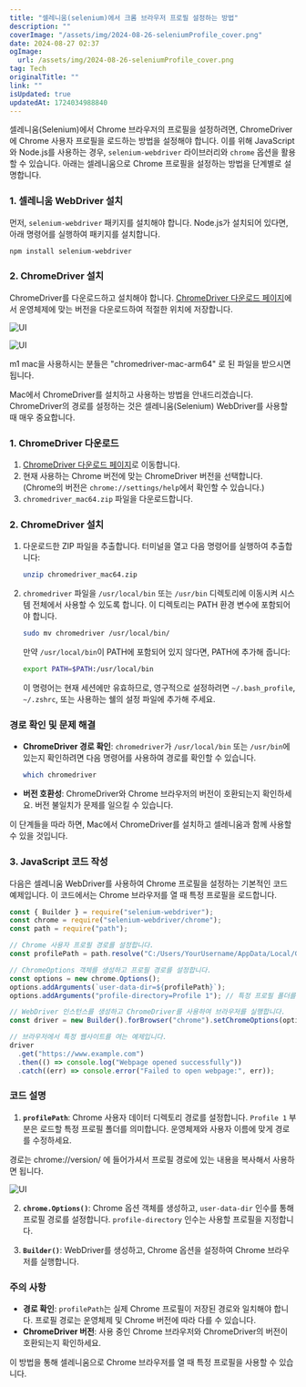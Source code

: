 ```yaml
---
title: "셀레니움(selenium)에서 크롬 브라우저 프로필 설정하는 방법"
description: ""
coverImage: "/assets/img/2024-08-26-seleniumProfile_cover.png"
date: 2024-08-27 02:37
ogImage:
  url: /assets/img/2024-08-26-seleniumProfile_cover.png
tag: Tech
originalTitle: ""
link: ""
isUpdated: true
updatedAt: 1724034988840
---
```


셀레니움(Selenium)에서 Chrome 브라우저의 프로필을 설정하려면, ChromeDriver에 Chrome 사용자 프로필을 로드하는 방법을 설정해야 합니다. 이를 위해 JavaScript와 Node.js를 사용하는 경우, `selenium-webdriver` 라이브러리와 `chrome` 옵션을 활용할 수 있습니다. 아래는 셀레니움으로 Chrome 프로필을 설정하는 방법을 단계별로 설명합니다.

### 1. 셀레니움 WebDriver 설치

먼저, `selenium-webdriver` 패키지를 설치해야 합니다. Node.js가 설치되어 있다면, 아래 명령어를 실행하여 패키지를 설치합니다.

```bash
npm install selenium-webdriver
```

<div class="content-ad"></div>

### 2. ChromeDriver 설치

ChromeDriver를 다운로드하고 설치해야 합니다. [ChromeDriver 다운로드 페이지](https://developer.chrome.com/docs/chromedriver/downloads?hl=ko)에서 운영체제에 맞는 버전을 다운로드하여 적절한 위치에 저장합니다.

![UI](/assets/img/2024-08-26-seleniumProfile_0.png)

![UI](/assets/img/2024-08-26-seleniumProfile_1.png)

m1 mac을 사용하시는 분들은 "chromedriver-mac-arm64" 로 된 파일을 받으시면 됩니다.

Mac에서 ChromeDriver를 설치하고 사용하는 방법을 안내드리겠습니다. ChromeDriver의 경로를 설정하는 것은 셀레니움(Selenium) WebDriver를 사용할 때 매우 중요합니다.

<div class="content-ad"></div>

### 1. ChromeDriver 다운로드

1. [ChromeDriver 다운로드 페이지](https://sites.google.com/chromium.org/driver/)로 이동합니다.
2. 현재 사용하는 Chrome 버전에 맞는 ChromeDriver 버전을 선택합니다. (Chrome의 버전은 `chrome://settings/help`에서 확인할 수 있습니다.)
3. `chromedriver_mac64.zip` 파일을 다운로드합니다.

### 2. ChromeDriver 설치

1. 다운로드한 ZIP 파일을 추출합니다. 터미널을 열고 다음 명령어를 실행하여 추출합니다:

   ```bash
   unzip chromedriver_mac64.zip
   ```

<div class="content-ad"></div>

2. `chromedriver` 파일을 `/usr/local/bin` 또는 `/usr/bin` 디렉토리에 이동시켜 시스템 전체에서 사용할 수 있도록 합니다. 이 디렉토리는 PATH 환경 변수에 포함되어야 합니다.

   ```bash
   sudo mv chromedriver /usr/local/bin/
   ```

   만약 `/usr/local/bin`이 PATH에 포함되어 있지 않다면, PATH에 추가해 줍니다:

   ```bash
   export PATH=$PATH:/usr/local/bin
   ```

   이 명령어는 현재 세션에만 유효하므로, 영구적으로 설정하려면 `~/.bash_profile`, `~/.zshrc`, 또는 사용하는 쉘의 설정 파일에 추가해 주세요.

<div class="content-ad"></div>

### 경로 확인 및 문제 해결

- **ChromeDriver 경로 확인**: `chromedriver`가 `/usr/local/bin` 또는 `/usr/bin`에 있는지 확인하려면 다음 명령어를 사용하여 경로를 확인할 수 있습니다.

  ```bash
  which chromedriver
  ```

- **버전 호환성**: ChromeDriver와 Chrome 브라우저의 버전이 호환되는지 확인하세요. 버전 불일치가 문제를 일으킬 수 있습니다.

이 단계들을 따라 하면, Mac에서 ChromeDriver를 설치하고 셀레니움과 함께 사용할 수 있을 것입니다.

<div class="content-ad"></div>

### 3. JavaScript 코드 작성

다음은 셀레니움 WebDriver를 사용하여 Chrome 프로필을 설정하는 기본적인 코드 예제입니다. 이 코드에서는 Chrome 브라우저를 열 때 특정 프로필을 로드합니다.

```javascript
const { Builder } = require("selenium-webdriver");
const chrome = require("selenium-webdriver/chrome");
const path = require("path");

// Chrome 사용자 프로필 경로를 설정합니다.
const profilePath = path.resolve("C:/Users/YourUsername/AppData/Local/Google/Chrome/User Data/Profile 1");

// ChromeOptions 객체를 생성하고 프로필 경로를 설정합니다.
const options = new chrome.Options();
options.addArguments(`user-data-dir=${profilePath}`);
options.addArguments("profile-directory=Profile 1"); // 특정 프로필 폴더를 지정합니다.

// WebDriver 인스턴스를 생성하고 ChromeDriver를 사용하여 브라우저를 실행합니다.
const driver = new Builder().forBrowser("chrome").setChromeOptions(options).build();

// 브라우저에서 특정 웹사이트를 여는 예제입니다.
driver
  .get("https://www.example.com")
  .then(() => console.log("Webpage opened successfully"))
  .catch((err) => console.error("Failed to open webpage:", err));
```

### 코드 설명

1. **`profilePath`**: Chrome 사용자 데이터 디렉토리 경로를 설정합니다. `Profile 1` 부분은 로드할 특정 프로필 폴더를 의미합니다. 운영체제와 사용자 이름에 맞게 경로를 수정하세요.

경로는 chrome://version/ 에 들어가셔서 프로필 경로에 있는 내용을 복사해서 사용하면 됩니다.

![UI](/assets/img/2024-08-26-seleniumProfile_2.png)

2. **`chrome.Options()`**: Chrome 옵션 객체를 생성하고, `user-data-dir` 인수를 통해 프로필 경로를 설정합니다. `profile-directory` 인수는 사용할 프로필을 지정합니다.

3. **`Builder()`**: WebDriver를 생성하고, Chrome 옵션을 설정하여 Chrome 브라우저를 실행합니다.

<div class="content-ad"></div>

### 주의 사항

- **경로 확인**: `profilePath`는 실제 Chrome 프로필이 저장된 경로와 일치해야 합니다. 프로필 경로는 운영체제 및 Chrome 버전에 따라 다를 수 있습니다.
- **ChromeDriver 버전**: 사용 중인 Chrome 브라우저와 ChromeDriver의 버전이 호환되는지 확인하세요.

이 방법을 통해 셀레니움으로 Chrome 브라우저를 열 때 특정 프로필을 사용할 수 있습니다.
